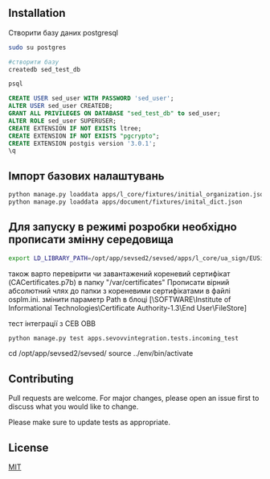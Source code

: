 ## Installation

Створити базу даних postgresql

```bash
sudo su postgres

#створити базу
createdb sed_test_db

psql
```
```sql
CREATE USER sed_user WITH PASSWORD 'sed_user';
ALTER USER sed_user CREATEDB;
GRANT ALL PRIVILEGES ON DATABASE "sed_test_db" to sed_user;
ALTER ROLE sed_user SUPERUSER;
CREATE EXTENSION IF NOT EXISTS ltree;
CREATE EXTENSION IF NOT EXISTS "pgcrypto";
CREATE EXTENSION postgis version '3.0.1';
\q
```

## Імпорт базових налаштувань

```bash
python manage.py loaddata apps/l_core/fixtures/initial_organization.json
python manage.py loaddata apps/document/fixtures/inital_dict.json
```
## Для запуску в режимі розробки необхідно прописати змінну середовища
```bash
export LD_LIBRARY_PATH=/opt/app/sevsed2/sevsed/apps/l_core/ua_sign/EUSignCP_20200521/modules
```
також варто перевірити чи завантажений кореневий сертифікат (CACertificates.p7b) в папку "/var/certificates"
Прописати вірний абсолютний члях до папки з кореневими сертифікатами в файлі  osplm.ini.
змінити параметр Path в блоці [\SOFTWARE\Institute of Informational Technologies\Certificate Authority-1.3\End User\FileStore]

тест інтеграції з СЕВ ОВВ
```bash
python manage.py test apps.sevovvintegration.tests.incoming_test
```

 cd /opt/app/sevsed2/sevsed/
 source ../env/bin/activate



## Contributing
Pull requests are welcome. For major changes, please open an issue first to discuss what you would like to change.

Please make sure to update tests as appropriate.

## License
[MIT](https://choosealicense.com/licenses/mit/)